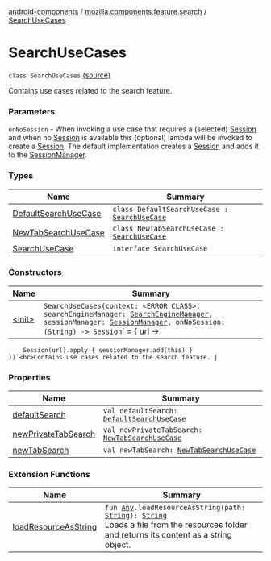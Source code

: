 [android-components](../../index.md) / [mozilla.components.feature.search](../index.md) / [SearchUseCases](./index.md)

# SearchUseCases

`class SearchUseCases` [(source)](https://github.com/mozilla-mobile/android-components/blob/master/components/feature/search/src/main/java/mozilla/components/feature/search/SearchUseCases.kt#L20)

Contains use cases related to the search feature.

### Parameters

`onNoSession` - When invoking a use case that requires a (selected) [Session](../../mozilla.components.browser.session/-session/index.md) and when no [Session](../../mozilla.components.browser.session/-session/index.md) is available
this (optional) lambda will be invoked to create a [Session](../../mozilla.components.browser.session/-session/index.md). The default implementation creates a [Session](../../mozilla.components.browser.session/-session/index.md) and adds
it to the [SessionManager](../../mozilla.components.browser.session/-session-manager/index.md).

### Types

| Name | Summary |
|---|---|
| [DefaultSearchUseCase](-default-search-use-case/index.md) | `class DefaultSearchUseCase : `[`SearchUseCase`](-search-use-case/index.md) |
| [NewTabSearchUseCase](-new-tab-search-use-case/index.md) | `class NewTabSearchUseCase : `[`SearchUseCase`](-search-use-case/index.md) |
| [SearchUseCase](-search-use-case/index.md) | `interface SearchUseCase` |

### Constructors

| Name | Summary |
|---|---|
| [&lt;init&gt;](-init-.md) | `SearchUseCases(context: <ERROR CLASS>, searchEngineManager: `[`SearchEngineManager`](../../mozilla.components.browser.search/-search-engine-manager/index.md)`, sessionManager: `[`SessionManager`](../../mozilla.components.browser.session/-session-manager/index.md)`, onNoSession: (`[`String`](https://kotlinlang.org/api/latest/jvm/stdlib/kotlin/-string/index.html)`) -> `[`Session`](../../mozilla.components.browser.session/-session/index.md)` = { url ->
        Session(url).apply { sessionManager.add(this) }
    })`<br>Contains use cases related to the search feature. |

### Properties

| Name | Summary |
|---|---|
| [defaultSearch](default-search.md) | `val defaultSearch: `[`DefaultSearchUseCase`](-default-search-use-case/index.md) |
| [newPrivateTabSearch](new-private-tab-search.md) | `val newPrivateTabSearch: `[`NewTabSearchUseCase`](-new-tab-search-use-case/index.md) |
| [newTabSearch](new-tab-search.md) | `val newTabSearch: `[`NewTabSearchUseCase`](-new-tab-search-use-case/index.md) |

### Extension Functions

| Name | Summary |
|---|---|
| [loadResourceAsString](../../mozilla.components.support.test.file/kotlin.-any/load-resource-as-string.md) | `fun `[`Any`](https://kotlinlang.org/api/latest/jvm/stdlib/kotlin/-any/index.html)`.loadResourceAsString(path: `[`String`](https://kotlinlang.org/api/latest/jvm/stdlib/kotlin/-string/index.html)`): `[`String`](https://kotlinlang.org/api/latest/jvm/stdlib/kotlin/-string/index.html)<br>Loads a file from the resources folder and returns its content as a string object. |
